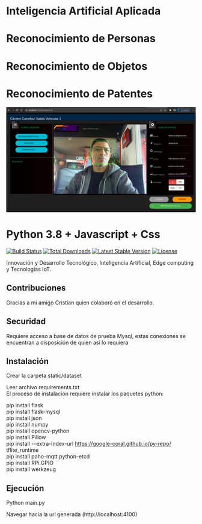 # Inteligencia Artificial Aplicada
# Reconocimiento de Personas
# Reconocimiento de Objetos
# Reconocimiento de Patentes
![Vision Artificial](https://github.com/walterpisacco/wp-inteligencia_artificial/blob/main/ia.png)
# Python 3.8 + Javascript + Css

[![Build Status](https://travis-ci.org/laravel/lumen-framework.svg)](https://www.python.org/downloads/)
[![Total Downloads](https://poser.pugx.org/laravel/lumen-framework/d/total.svg)](https://www.python.org/downloads/)
[![Latest Stable Version](https://poser.pugx.org/laravel/lumen-framework/v/stable.svg)](https://www.python.org/downloads/)
[![License](https://poser.pugx.org/laravel/lumen-framework/license.svg)](https://docs.python.org/3/license.html)

Innovación y Desarrollo Tecnológico, Inteligencia Artificial, Edge computing y Tecnologías IoT.

## Contribuciones

 Gracias a mi amigo Cristian quien colaboró en el desarrollo.

## Securidad
Requiere acceso a base de datos de prueba Mysql, estas conexiones se encuentran a disposición de quien así lo requiera

## Instalación

Crear la carpeta static/dataset<br>

Leer archivo requirements.txt<br>
El proceso de instalación requiere instalar los paquetes python:<br>

pip install flask<br>
pip install flask-mysql<br>
pip install json<br>
pip install numpy<br>
pip install opencv-python<br>
pip install Pillow <br>
pip install --extra-index-url https://google-coral.github.io/py-repo/ tflite_runtime<br>
pip install paho-mqtt python-etcd<br>
pip install RPi.GPIO<br>
pip install werkzeug

## Ejecución

Python main.py

Navegar hacia la url generada (http://localhost:4100)
